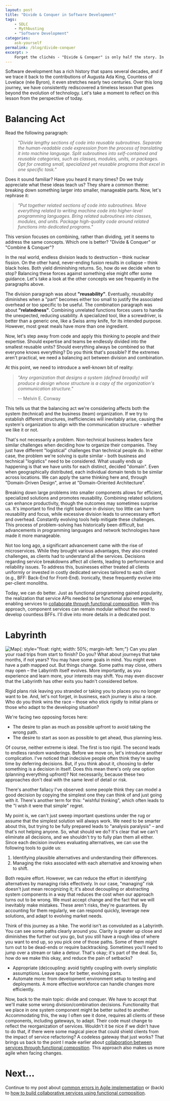 ```yaml
---
layout: post
title: "Divide & Conquer in Software Development"
tags:
    - SDLC
    - Mythbusting 
    - "Software Development"
categories:
    ask-yourself
permalink: /blog/divide-conquer
excerpt: >
    Forget the clichés - "Divide & Conquer" is only half the story. In this post, I challenge the blind faith in endlessly splitting everything into smaller parts and argue for a balanced, thoughtful approach that combines division and cohesion in software and teams. By exploring real-world consequences, I'll confront the myths and limitations of endless division, exposing how blindly following this mantra can lead to overengineering and missed opportunities. Instead, I'll show you how functional composition, smarter abstractions, and practical strategies can help you navigate complexity, adapt to change, and thrive without losing agility. Whether it's microservices, team structures, or system design, this is a call to rethink how we build, organize, and evolve - stripping away the hype and focusing on what truly works.
---
```


Software development has a rich history that spans several decades, and if we trace it back to the contributions of Augusta Ada King, Countess of Lovelace (née Byron), it even stretches nearly two centuries. Over this long journey, we have consistently rediscovered a timeless lesson that goes beyond the evolution of technology. Let's take a moment to reflect on this lesson from the perspective of today.


# Balancing Act

Read the following paragraph:

> *"Divide lengthy sections of code into reusable subroutines. Separate the human-readable code expression from the process of translating it into machine language. Split subroutines into self-contained and reusable categories, such as classes, modules, units, or packages. Opt for creating small, specialized yet reusable programs that excel in one specific task."*

Does it sound familiar? Have you heard it many times? Do we truly appreciate what these ideas teach us? They share a common theme: breaking down something larger into smaller, manageable parts. Now, let's rephrase it:

> *"Put together related sections of code into subroutines. Move everything related to writing machine code into higher-level programming languages. Bring related subroutines into classes, modules, and units. Package high-quality code around related functions into dedicated programs."*

This version focuses on combining, rather than dividing, yet it seems to address the same concepts. Which one is better? "Divide & Conquer" or "Combine & Conquer"?

In the real world, endless division leads to destruction – think nuclear fission. On the other hand, never-ending fusion results in collapse – think black holes. Both yield diminishing returns. So, how do we decide when to stop? Balancing these forces against something else might offer some guidance. Let's take a look at the other concepts we see frequently in the paragraphs above.

The division paragraph was about **"reusability"**. Eventually, reusability diminishes when a "part" becomes either too small to justify the associated overhead or too specific to be useful. The combination paragraph was about **"relatedness"**. Combining unrelated functions forces users to handle the unexpected, reducing usability. A specialized tool, like a screwdriver, is better than a generic one, like a Swiss army knife, for its intended purpose. However, most great meals have more than one ingredient.

Now, let's step away from code and apply this thinking to people and their expertise. Should expertise and teams be endlessly divided into the smallest reusable units? Should everything always be combined so that everyone knows everything? Do you think that's possible? If the extremes aren't practical, we need a balancing act between division and combination.

At this point, we need to introduce a well-known bit of reality:

> *"Any organization that designs a system (deﬁned broadly) will produce a design whose structure is a copy of the organization's communication structure."*
>
> -- Melvin E. Conway

This tells us that the balancing act we're considering affects both the system (technical) and the business (team) organization. If we try to establish different structures, inefficiencies will inevitably arise, causing the system's organization to align with the communication structure - whether we like it or not.

That's not necessarily a problem. Non-technical business leaders face similar challenges when deciding how to organize their companies. They just have different "logistical" challenges than technical people do. In either case, the problem we're solving is quite similar - both business and technical "logistics" need to be considered. What usually ends up happening is that we have units for each distinct, decided "domain". Even when geographically distributed, each individual domain tends to be similar across locations. We can apply the same thinking here and, through "Domain-Driven Design", arrive at "Domain-Oriented Architecture".

Breaking down large problems into smaller components allows for efficient, specialized solutions and promotes reusability. Combining related solutions can enhance productivity, though the outcomes may sometimes surprise us. It's important to find the right balance in division; too little can harm reusability and focus, while excessive division leads to unnecessary effort and overhead. Constantly evolving tools help mitigate these challenges. This process of problem-solving has historically been difficult, but advancements in programming languages and network technologies have made it more manageable.

Not too long ago, a significant advancement came with the rise of microservices. While they brought various advantages, they also created challenges, as clients had to understand all the services. Decisions regarding service breakdowns affect all clients, leading to performance and reliability issues. To address this, businesses either treated all clients uniformly or invested in costly dedicated services tailored to each client (e.g., BFF: Back-End for Front-End). Ironically, these frequently evolve into per-client monoliths.

Today, we can do better. Just as functional programming gained popularity, the realization that service APIs needed to be functional also emerged, enabling services to [collaborate through functional composition](functional-composition). With this approach, component services can remain modular without the need to develop countless BFFs. I'll dive into more details in a dedicated post.


# Labyrinth

![Map](/assets/divide-conquer/labyrinth-2.png){: style="float: right; width: 50%; margin-left: 1em;"}
Can you plan your road trips from start to finish? Do you? What about journeys that take months, if not years? You may have some goals in mind. You might even have a path mapped out. But things change. Some paths may close, others may open – the Labyrinth itself evolves. More importantly, as you experience and learn more, your interests may shift. You may even discover that the Labyrinth has other exits you hadn't considered before.

Rigid plans risk leaving you stranded or taking you to places you no longer want to be. And, let's not forget, in business, each journey is also a race. Who do you think wins the race – those who stick rigidly to initial plans or those who adapt to the developing situation?

We're facing two opposing forces here:

- The desire to plan as much as possible upfront to avoid taking the wrong path.
- The desire to start as soon as possible to get ahead, thus planning less.

Of course, neither extreme is ideal. The first is too rigid. The second leads to endless random wanderings. Before we move on, let's introduce another complication. I've noticed that indecisive people often think they're saving time by deferring decisions. But, if you think about it, choosing to defer something is a decision in itself. Does this mean there's only one option (planning everything upfront)? Not necessarily, because these two approaches don't deal with the same level of detail or risk.

There's another fallacy I've observed: some people think they can model a good decision by copying the simplest one they can think of and just going with it. There's another term for this: "wishful thinking", which often leads to the "I wish it were that simple" regret.

My point is, we can't just sweep important questions under the rug or assume that the simplest solution will always work. We need to be smarter about this, but trying to be fully prepared leads to "analysis paralysis" – and that's not helping anyone. So, what should we do? It's clear that we can't eliminate all decisions, and we shouldn't try to fully plan them all either. Since each decision involves evaluating alternatives, we can use the following tools to guide us:

1. Identifying plausible alternatives and understanding their differences.
2. Managing the risks associated with each alternative and knowing when to shift.

Both require effort. However, we can reduce the effort in identifying alternatives by managing risks effectively. In our case, "managing" risk doesn't just mean recognizing it; it's about decoupling or abstracting system components in a way that reduces the cost when our approach turns out to be wrong. We must accept change and the fact that we will inevitably make mistakes. These aren't risks, they're guarantees. By accounting for them regularly, we can respond quickly, leverage new solutions, and adapt to evolving market needs.

Think of this journey as a hike. The world isn't as convoluted as a Labyrinth. You can see some paths clearly around you. Clarity is greater up close and diminishes the further out you go, but you still have a rough idea of where you want to end up, so you pick one of those paths. Some of them might turn out to be dead-ends or require backtracking. Sometimes you'll need to jump over a stream or take a detour. That's okay; it's part of the deal. So, how do we make this okay, and reduce the pain of setbacks?

- Appropriate (de)coupling: avoid tightly coupling with overly simplistic assumptions. Leave space for better, evolving parts.
- Automate more: from development environment setup to testing and deployments. A more effective workforce can handle changes more efficiently.

Now, back to the main topic: divide and conquer. We have to accept that we'll make some wrong division/combination decisions. Functionality that we place in one system component might be better suited to another. Accommodating this, the way I often see it done, requires all clients of these components, including gateways, to adapt. Their code must change to reflect the reorganization of services. Wouldn't it be nice if we didn't have to do that, if there were some magical piece that could shield clients from the impact of service refactoring? A codeless gateway that just works? That brings us back to the point I made earlier about [collaboration between services through functional composition](functional-composition). This approach also makes us more agile when facing changes.


# Next...

Continue to my post about [common errors in Agile implementation](myths-in-agile) or 
(back) to [how to build collaborative services using functional composition](functional-composition).
